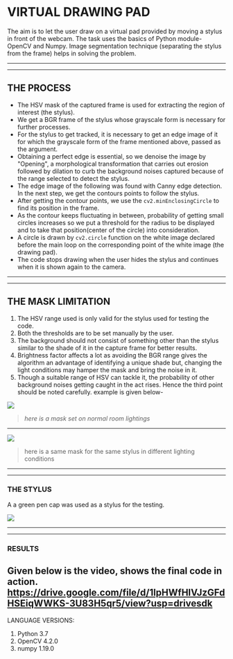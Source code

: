 # VIRTUAL DRAWING PAD
The aim is to let the user draw on a virtual pad provided by moving a stylus in front of the webcam. The task uses the basics of Python module- OpenCV and Numpy.
Image segmentation technique (separating the stylus from the frame) helps in solving the problem.


---
---

## THE PROCESS
* The HSV mask of the captured frame is used for extracting the region of interest (the stylus).
* We get a BGR frame of the stylus whose grayscale form is necessary for further processes.
* For the stylus to get tracked, it is necessary to get an edge image of it for which the grayscale form of the frame mentioned above, passed as the argument.
* Obtaining a perfect edge is essential, so we denoise the image by  "Opening", a morphological transformation that carries out erosion followed by dilation to curb the background noises captured because of the range selected to detect the stylus.
* The edge image of the following was found with Canny edge detection. In the next step, we get the contours points to follow the stylus.
* After getting the contour points, we use the `cv2.minEnclosingCircle` to find its position in the frame.
* As the contour keeps fluctuating in between, probability of getting small circles increases so we put a threshold for the radius to be displayed and to take that position(center of the circle) into consideration.
* A circle is drawn by `cv2.circle` function on the white image declared before the main loop on the corresponding point of the white image (the drawing pad).
* The code stops drawing when the user hides the stylus and continues when it is shown again to the camera.



---


---

## THE MASK LIMITATION
1.  The HSV range used is only valid for the stylus used for testing the code.
1. Both the thresholds are to be set manually by the user.
1. The background should not consist of something other than the stylus similar to the shade of it in the capture frame for better results.
1. Brightness factor affects a lot as avoiding the BGR range gives the algorithm an advantage of identifying a unique shade but, changing the light conditions may hamper the mask and bring the noise in it.
1. Though a suitable range of HSV can tackle it, the probability of other background noises getting caught in the act rises. Hence the third point should be noted carefully.
example is given below-

![](https://i.imgur.com/9fVA61K.jpg) 
> *here is a mask set on normal room lightings*
---
![](https://i.imgur.com/kb5tniu.jpg)
> here is a same mask for the same stylus in different lighting conditions
> 
---
---

### THE STYLUS
A a green pen cap was used as a stylus for the testing.

![](https://i.imgur.com/MgrLU6a.jpg)

---
---

### RESULTS
Given below is the video, shows the final code in action.
https://drive.google.com/file/d/1IpHWfHIVJzGFdHSEiqWWKS-3U83H5qr5/view?usp=drivesdk
---

LANGUAGE VERSIONS:
1. Python 3.7 
2. OpenCV 4.2.0
3. numpy 1.19.0
